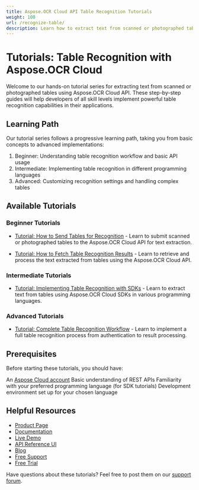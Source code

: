 ```yaml
---
title: Aspose.OCR Cloud API Table Recognition Tutorials
weight: 100
url: /recognize-table/
description: Learn how to extract text from scanned or photographed tables with these step-by-step tutorials for Aspose.OCR Cloud API.
---
```


# Tutorials: Table Recognition with Aspose.OCR Cloud

Welcome to our hands-on tutorial series for extracting text from scanned or photographed tables using Aspose.OCR Cloud API. These step-by-step guides will help developers of all skill levels implement powerful table recognition capabilities in their applications.

## Learning Path

Our tutorial series follows a progressive learning path, taking you from basic concepts to advanced implementations:

1. Beginner: Understanding table recognition workflow and basic API usage
2. Intermediate: Implementing table recognition in different programming languages
3. Advanced: Customizing recognition settings and handling complex tables

## Available Tutorials

### Beginner Tutorials

- [Tutorial: How to Send Tables for Recognition](/recognize-table/send-for-recognition/) - Learn to submit scanned or photographed tables to the Aspose.OCR Cloud API for text extraction.

- [Tutorial: How to Fetch Table Recognition Results](/recognize-table/fetch-recognition-result/) - Learn to retrieve and process the text extracted from tables using the Aspose.OCR Cloud API.

### Intermediate Tutorials

- [Tutorial: Implementing Table Recognition with SDKs](/recognize-table/recognition-sdk/) - Learn to extract text from tables using Aspose.OCR Cloud SDKs in various programming languages.

### Advanced Tutorials 

- [Tutorial: Complete Table Recognition Workflow](/recognize-table/complete-workflow/) - Learn to implement a full table recognition process from authentication to result processing.

## Prerequisites

Before starting these tutorials, you should have:

An [Aspose Cloud account](https://dashboard.aspose.cloud/)
Basic understanding of REST APIs
Familiarity with your preferred programming language (for SDK tutorials)
Development environment set up for your chosen language


## Helpful Resources

- [Product Page](https://products.aspose.cloud/ocr/)
- [Documentation](https://docs.aspose.cloud/ocr/)
- [Live Demo](https://products.aspose.app/ocr/family)
- [API Reference UI](https://reference.aspose.cloud/ocr/)
- [Blog](https://blog.aspose.cloud/category/ocr/)
- [Free Support](https://forum.aspose.cloud/c/ocr/12/)
- [Free Trial](https://dashboard.aspose.cloud/#/apps)

Have questions about these tutorials? Feel free to post them on our [support forum](https://forum.aspose.cloud/c/ocr/12/).